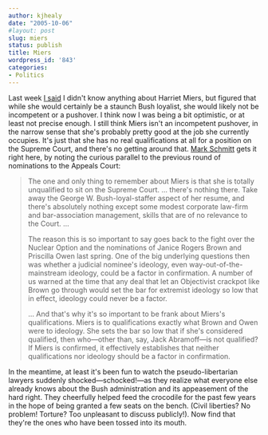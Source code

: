 ```yaml
---
author: kjhealy
date: "2005-10-06"
#layout: post
slug: miers
status: publish
title: Miers
wordpress_id: '843'
categories:
- Politics
---
```


Last week [I said](http://crookedtimber.org/2005/10/03/harriet-the-justice/) I didn't know anything about Harriet Miers, but figured that while she would certainly be a staunch Bush loyalist, she would likely not be incompetent or a pushover. I think now I was being a bit optimistic, or at least not precise enough. I still think Miers isn't an incompetent pushover, in the narrow sense that she's probably pretty good at the job she currently occupies. It's just that she has no real qualifications at all for a position on the Supreme Court, and there's no getting around that. [Mark Schmitt](http://markschmitt.typepad.com/decembrist/2005/10/souter_or_kerik.html) gets it right here, by noting the curious parallel to the previous round of nominations to the Appeals Court:

> The one and only thing to remember about Miers is that she is totally unqualified to sit on the Supreme Court. ... there's nothing there. Take away the George W. Bush-loyal-staffer aspect of her resume, and there's absolutely nothing except some modest corporate law-firm and bar-association management, skills that are of no relevance to the Court. ...
>
> The reason this is so important to say goes back to the fight over the Nuclear Option and the nominations of Janice Rogers Brown and Priscilla Owen last spring. One of the big underlying questions then was whether a judicial nominee's ideology, even way-out-of-the-mainstream ideology, could be a factor in confirmation. A number of us warned at the time that any deal that let an Objectivist crackpot like Brown go through would set the bar for extremist ideology so low that in effect, ideology could never be a factor.
>
> ... And that's why it's so important to be frank about Miers's qualifications. Miers is to qualifications exactly what Brown and Owen were to ideology. She sets the bar so low that if she's considered qualified, then who—other than, say, Jack Abramoff—is not qualified? If Miers is confirmed, it effectively establishes that neither qualifications nor ideology should be a factor in confirmation.

In the meantime, at least it's been fun to watch the pseudo-libertarian lawyers suddenly shocked—schocked!—as they realize what everyone else already knows about the Bush administration and its appeasement of the hard right. They cheerfully helped feed the crocodile for the past few years in the hope of being granted a few seats on the bench. (Civil liberties? No problem! Torture? Too unpleasant to discuss publicly!). Now find that they're the ones who have been tossed into its mouth.
